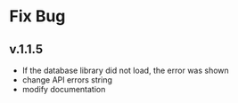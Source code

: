 # Fix Bug

## v.1.1.5

* If the database library did not load, the error was shown
* change API errors string
* modify documentation